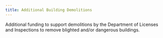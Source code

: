 ```yaml
---
title: Additional Building Demolitions
---
```

Additional funding to support demolitions by the Department of Licenses and Inspections to remove blighted and/or dangerous buildings.